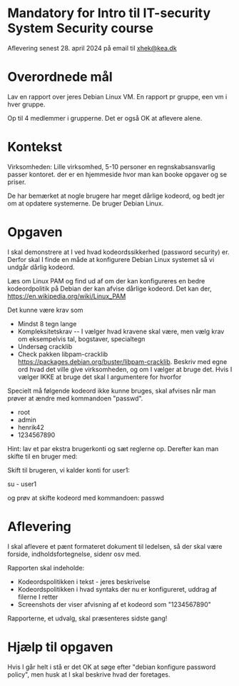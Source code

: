 # Mandatory for Intro til IT-security System Security course

Aflevering senest 28. april 2024 på email til xhek@kea.dk

# Overordnede mål

Lav en rapport over jeres Debian Linux VM. En rapport pr gruppe, een vm i hver gruppe.

Op til 4 medlemmer i grupperne. Det er også OK at aflevere alene.

# Kontekst
Virksomheden: Lille virksomhed, 5-10 personer en regnskabsansvarlig passer kontoret. der er en hjemmeside
hvor man kan booke opgaver og se priser.

De har bemærket at nogle brugere har meget dårlige kodeord, og bedt jer om at opdatere systemerne. De bruger Debian Linux.


# Opgaven
I skal demonstrere at I ved hvad kodeordssikkerhed (password security) er. Derfor skal I finde en måde at konfigurere Debian Linux systemet så vi undgår dårlig kodeord.

Læs om Linux PAM og find ud af om der kan konfigureres en bedre kodeordpolitik på Debian der kan afvise dårlige kodeord. Det kan der, https://en.wikipedia.org/wiki/Linux_PAM

Det kunne være krav som
* Mindst 8 tegn lange
* Kompleksitetskrav -- I vælger hvad kravene skal være, men vælg krav om eksempelvis tal, bogstaver, specialtegn
* Undersøg cracklib  
* Check pakken libpam-cracklib https://packages.debian.org/buster/libpam-cracklib. Beskriv med egne ord hvad det ville give virksomheden, og om I vælger at bruge det. Hvis I vælger IKKE at bruge det skal I argumentere for hvorfor

Specielt må følgende kodeord ikke kunne bruges, skal afvises når man prøver at ændre med kommandoen "passwd".

* root
* admin
* henrik42
* 1234567890


Hint: lav et par ekstra brugerkonti og sæt reglerne op. Derefter kan man skifte til en bruger med:

Skift til brugeren, vi kalder konti for user1:

su - user1

og prøv at skifte kodeord med kommandoen: passwd

# Aflevering

I skal aflevere et pænt formateret dokument til ledelsen, så der skal være forside, indholdsfortegnelse, sidenr osv med.

Rapporten skal indeholde:
* Kodeordspolitikken i tekst - jeres beskrivelse
* Kodeordspolitikken i hvad syntaks der nu er konfigureret, uddrag af filerne I retter
* Screenshots der viser afvisning af et kodeord som "1234567890"

Rapporterne, et udvalg, skal præsenteres sidste gang!

# Hjælp til opgaven

Hvis I går helt i stå er det OK at søge efter "debian konfigure password policy", men husk at I skal beskrive hvad der foretages.
